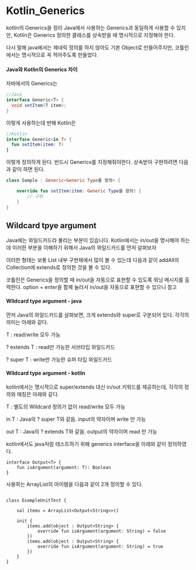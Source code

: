# Kotlin_Generics

kotlin의 Generics을 정리 Java에서 사용하는 Generics과 동일하게 사용할 수 있지만, Kotlin은 Generics 정의한 클래스를 상속받을 때 명시적으로 지정해야 한다.

다시 말해 java에서는 제네릭 정의를 하지 않아도 기본 Object로 만들어주지만, 코틀린에서는 명시적으로 꼭 적어주도록 만들었다.

#### Java와 Kotlin의 Generics 차이


자바에서의 Generics는 

```java
//Java
interface Generic<T> {
  void setItem(T item);
}
```

이렇게 사용하는데 반해 Kotlin은

```kotlin
//Kotlin
interface Generic<in T> {
  fun setItem(item: T)
}
```

이렇게 정의하게 된다. 반드시 Generics를 지정해줘야한다. 상속받아 구현하려면 다음과 같이 하면 된다.

```kotlin
class Sample : Generic<Generic Type을 정의> {

    override fun setItem(item: Generic Type을 정의) {
        // 구현
    }
}
```


## Wildcard tpye argument

Java에는 와일드카드라 불리는 부분이 있습니다. Kotlin에서는 in/out을 명시해야 하는데 이러한 부분을 이해하기 위해서 Java의 와일드카드를 먼저 살펴보자

이러한 형태는 보통 List 내부 구현체에서 많이 볼 수 있는데 다음과 같이 addAll의 Collection에 extends로 정의한 것을 볼 수 있다. 

코틀린은 Generics을 정의할 때 in/out을 자동으로 표현할 수 있도록 워닝 메시지를 출력한다. option + enter을 함께 눌러서 in/out을 자동으로 표현할 수 있으니 참고


#### Wildcard type argument - java

먼저 Java의 와일드카드를 살펴보면, 크게 extends와 super로 구분되어 있다. 각각의 의미는 아래와 같다.

T : read/write 모두 가능

? extends T : read만 가능한 서브타입 와일드카드

? super T : write만 가능한 슈퍼 타입 와일드카드


#### Wildcard type argument - kotlin

kotlin에서는 명시적으로 super/extends 대신 in/out 키워드를 제공하는데, 각각의 정의와 매칭은 아래와 같다.

T : 별도의 Wildcard 정의가 없이 read/write 모두 가능

in T : Java의 ? super T와 같음. input의 약자이며 write 만 가능

out T : Java의 ? extends T와 같음. output의 약자이며 read 만 가능

kotlin에서도 java처럼 테스트하기 위해 generics interface을 아래와 같이 정의하였다.

```
interface Output<T> {
    fun isArgument(argument: T): Boolean
}
```

사용하는 ArrayList의 아이템을 다음과 같이 2개 정의할 수 있다.

```

class ExampleUnitTest {

    val items = ArrayList<Output<String>>()

    init {
        items.add(object : Output<String> {
            override fun isArgument(argument: String) = false
        })
        items.add(object : Output<String> {
            override fun isArgument(argument: String) = true
        })
    }
}
```


